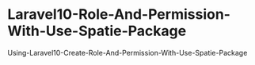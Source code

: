 # Laravel10-Role-And-Permission-With-Use-Spatie-Package
Using-Laravel10-Create-Role-And-Permission-With-Use-Spatie-Package

